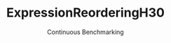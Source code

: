 ---
layout: default
title: ExpressionReorderingH30
subtitle: Continuous Benchmarking
selected: Expression_Reordering
expanded: Benchmarking
benchmark: /individual_results/ExpressionReorderingH30.html
---
